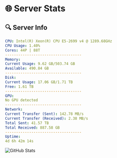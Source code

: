 # 🌐 Server Stats
## 🔍 Server Info
```yaml
CPU: Intel(R) Xeon(R) CPU E5-2699 v4 @ 1289.68GHz
CPU Usage: 1.40%
Cores: 44P | 88T
-----------------------------------
Memory:
Current Usage: 9.62 GB/503.74 GB
Available: 490.84 GB
-----------------------------------
Disk:
Current Usage: 17.06 GB/1.71 TB
Free: 1.61 TB
-----------------------------------
GPU:
No GPU detected
-----------------------------------
Network:
Current Transfer (Sent): 142.78 MB/s
Current Transfer (Received): 2.38 MB/s
Total Sent: 41.57 TB
Total Received: 887.58 GB
-----------------------------------
Uptime:
4d 6h 42m 14s
```
![GitHub Stats](https://img.shields.io/badge/Updated-2025-02-12_05:25:32-blue)